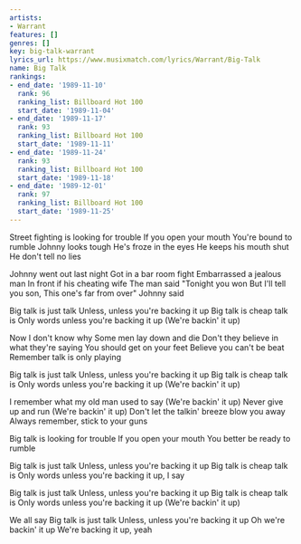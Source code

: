 ```yaml
---
artists:
- Warrant
features: []
genres: []
key: big-talk-warrant
lyrics_url: https://www.musixmatch.com/lyrics/Warrant/Big-Talk
name: Big Talk
rankings:
- end_date: '1989-11-10'
  rank: 96
  ranking_list: Billboard Hot 100
  start_date: '1989-11-04'
- end_date: '1989-11-17'
  rank: 93
  ranking_list: Billboard Hot 100
  start_date: '1989-11-11'
- end_date: '1989-11-24'
  rank: 93
  ranking_list: Billboard Hot 100
  start_date: '1989-11-18'
- end_date: '1989-12-01'
  rank: 97
  ranking_list: Billboard Hot 100
  start_date: '1989-11-25'
---
```

Street fighting is looking for trouble
If you open your mouth
You're bound to rumble
Johnny looks tough
He's froze in the eyes
He keeps his mouth shut
He don't tell no lies

Johnny went out last night
Got in a bar room fight
Embarrassed a jealous man
In front if his cheating wife
The man said "Tonight you won
But I'll tell you son,
This one's far from over"
Johnny said

Big talk is just talk
Unless, unless you're backing it up
Big talk is cheap talk is
Only words unless you're backing it up
(We're backin' it up)

Now I don't know why
Some men lay down and die
Don't they believe in what they're saying
You should get on your feet
Believe you can't be beat
Remember talk is only playing

Big talk is just talk
Unless, unless you're backing it up
Big talk is cheap talk is
Only words unless you're backing it up
(We're backin' it up)

I remember what my old man used to say
(We're backin' it up)
Never give up and run
(We're backin' it up)
Don't let the talkin' breeze blow you away
Always remember, stick to your guns

Big talk is looking for trouble
If you open your mouth
You better be ready to rumble

Big talk is just talk
Unless, unless you're backing it up
Big talk is cheap talk is
Only words unless you're backing it up, I say

Big talk is just talk
Unless, unless you're backing it up
Big talk is cheap talk is
Only words unless you're backing it up
(We're backin' it up)

We all say
Big talk is just talk
Unless, unless you're backing it up
Oh we're backin' it up
We're backing it up, yeah
